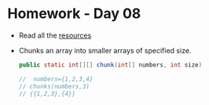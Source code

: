 # Homework - Day 08

* Read all the [resources](../resources/day08.md)

* Chunks an array into smaller arrays of specified size.

  ```java
  public static int[][] chunk(int[] numbers, int size) 
  
  //  numbers={1,2,3,4}
  // chunks(numbers,3)  
  // {{1,2,3},{4}}
  ```

  
